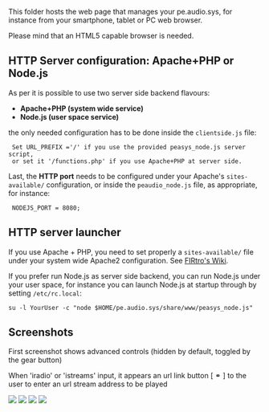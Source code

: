 This folder hosts the web page that manages your pe.audio.sys, for instance from your smartphone, tablet or PC web browser. 

Please mind that an HTML5 capable browser is needed. 

## HTTP Server configuration: Apache+PHP or Node.js

As per it is possible to use two server side backend flavours:

- **Apache+PHP (system wide service)**
- **Node.js (user space service)**

the only needed configuration has to be done inside the `clientside.js` file:

     Set URL_PREFIX ='/' if you use the provided peasys_node.js server script,
     or set it '/functions.php' if you use Apache+PHP at server side.

Last, the **HTTP port** needs to be configured under your Apache's `sites-available/` configuration, or inside the `peaudio_node.js` file, as appropriate, for instance:

     NODEJS_PORT = 8080; 


## HTTP server launcher

If you use Apache + PHP, you need to set properly a `sites-available/` file under your system wide Apache2 configuration. See [FIRtro's Wiki](https://github.com/AudioHumLab/FIRtro/wiki/04a-Instalación-de-Linux-y-paquetes-de-SW#6-página-web-de-control-remoto-opcional-pero-recomendable).

If you prefer run Node.js as server side backend, you can run Node.js under your user space, for instance you can launch Node.js  at startup through by setting `/etc/rc.local`:

    su -l YourUser -c "node $HOME/pe.audio.sys/share/www/peasys_node.js"


## Screenshots
First screenshot shows advanced controls (hidden by default, toggled by the gear button)

When 'iradio' or 'istreams' input, it appears an url link button [ &#9901; ] to the user to enter an url stream address to be played

![](https://github.com/Rsantct/pe.audio.sys/blob/master/pe.audio.sys/share/www/images/control%20web%20v1.1a.jpg)
![](https://github.com/Rsantct/pe.audio.sys/blob/master/pe.audio.sys/share/www/images/control%20web%20v1.1b.jpg)
![](https://github.com/Rsantct/pe.audio.sys/blob/master/pe.audio.sys/share/www/images/control%20web%20v1.1c.jpg)
![](https://github.com/Rsantct/pe.audio.sys/blob/master/pe.audio.sys/share/www/images/control%20web%20v1.1d.jpg)

